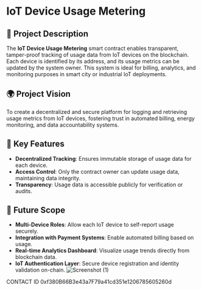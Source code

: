 # IoT Device Usage Metering

## 📝 Project Description

The **IoT Device Usage Metering** smart contract enables transparent, tamper-proof tracking of usage data from IoT devices on the blockchain. Each device is identified by its address, and its usage metrics can be updated by the system owner. This system is ideal for billing, analytics, and monitoring purposes in smart city or industrial IoT deployments.

## 🌍 Project Vision

To create a decentralized and secure platform for logging and retrieving usage metrics from IoT devices, fostering trust in automated billing, energy monitoring, and data accountability systems.

## 🚀 Key Features

- **Decentralized Tracking**: Ensures immutable storage of usage data for each device.
- **Access Control**: Only the contract owner can update usage data, maintaining data integrity.
- **Transparency**: Usage data is accessible publicly for verification or audits.

## 🔭 Future Scope

- **Multi-Device Roles**: Allow each IoT device to self-report usage securely.
- **Integration with Payment Systems**: Enable automated billing based on usage.
- **Real-time Analytics Dashboard**: Visualize usage trends directly from blockchain data.
- **IoT Authentication Layer**: Secure device registration and identity validation on-chain.
![Screenshot (1)](https://github.com/user-attachments/assets/4ab15c56-20ee-4fe8-bfea-feb8a2087a9a)

 CONTACT ID 0xf380B66B3e43a7F79a41cd351e1206785605260d
